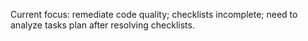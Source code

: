 Current focus: remediate code quality; checklists incomplete; need to analyze tasks plan after resolving checklists.